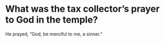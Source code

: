 # What was the tax collector’s prayer to God in the temple?

He prayed, “God, be merciful to me, a sinner.”
